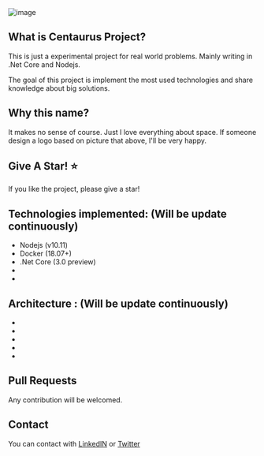 <img src="https://i.ibb.co/Wt1kdqJ/image.png" alt="image" border="0"/>

## What is Centaurus Project?
This is just a experimental project for real world problems. Mainly writing in .Net Core and Nodejs.

The goal of this project is implement the most used technologies and share knowledge about big solutions.

## Why this name?
It makes no sense of course. Just I love everything about space. If someone design a logo based on picture that above, I'll be very happy.

## Give A Star! :star:
If you like the project, please give a star!

## Technologies implemented: (Will be update continuously)
- Nodejs (v10.11)
- Docker (18.07+)
- .Net Core (3.0 preview)
-
-

## Architecture : (Will be update continuously)
-
-
-
-
-

## Pull Requests
Any contribution will be welcomed.

## Contact
You can contact with <a href="https://www.linkedin.com/in/orhun-be%C4%9Fendi-70370550/" target="_blank">LinkedIN</a> or <a href="https://twitter.com/AndOrhunSays" target="_blank">Twitter</a>
